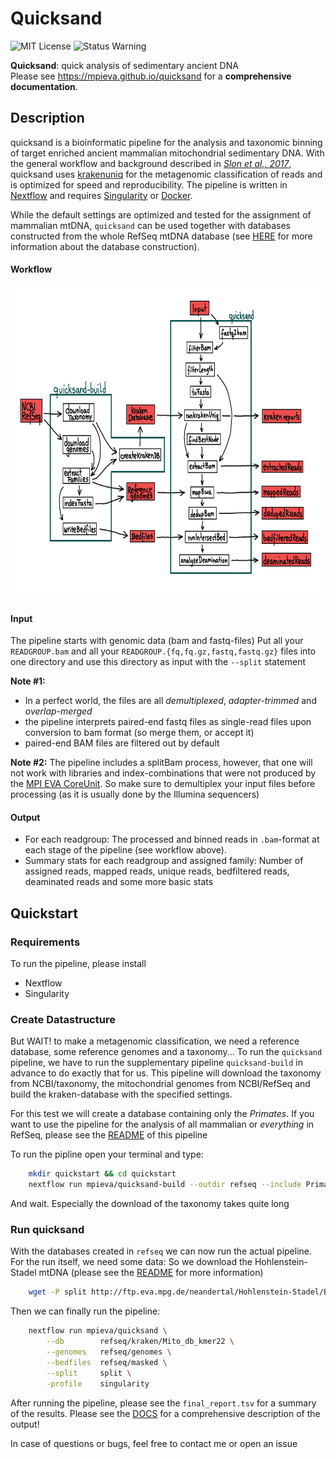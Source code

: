 # Quicksand

![MIT License](https://img.shields.io/github/license/mpieva/quicksand?style=for-the-badge)
![Status Warning](https://img.shields.io/badge/status-WIP-ff69b4?style=for-the-badge)

**Quicksand**: quick analysis of sedimentary ancient DNA \
Please see https://mpieva.github.io/quicksand for a **comprehensive documentation**.

## Description
quicksand is a bioinformatic pipeline for the analysis and taxonomic binning of target enriched ancient mammalian mitochondrial sedimentary DNA.
With the general workflow and background described in [_Slon et al., 2017_](https://science.sciencemag.org/content/sci/suppl/2017/04/26/science.aam9695.DC1/aam9695_SM.pdf), 
quicksand uses [krakenuniq](https://doi.org/10.1186/s13059-018-1568-0) for the metagenomic classification of reads and is optimized for speed and reproducibility. 
The pipeline is written in [Nextflow](https://doi.org/10.1038/nbt.3820) and requires [Singularity](https://doi.org/10.1371/journal.pone.0177459) or [Docker](https://www.docker.com/).

While the default settings are optimized and tested for the assignment of mammalian mtDNA, `quicksand` can be used together with databases constructed from the whole RefSeq mtDNA database
(see [HERE](https://www.github.com/mpieva/quicksand-build) for more information about the database construction).

#### Workflow   

<p align=center>
    <img src="assets/pipeline_overview_v1.5.png" alt="Graphical overview over the pipeline workflow" width=500 height=500>
</p>

#### Input

The pipeline starts with genomic data (bam and fastq-files)
Put all your `READGROUP.bam` and all your `READGROUP.{fq,fq.gz,fastq,fastq.gz}` files into one directory and use this directory as input
with the `--split` statement 

**Note #1:**
- In a perfect world, the files are all _demultiplexed_, _adapter-trimmed_ and _overlap-merged_
- the pipeline interprets paired-end fastq files as single-read files upon conversion to bam format (so merge them, or accept it)
- paired-end BAM files are filtered out by default 

**Note #2:**
The pipeline includes a splitBam process, however, that one will not work with libraries and index-combinations that were not produced by the [MPI EVA CoreUnit](https://www.eva.mpg.de/genetics/index/).
So make sure to demultiplex your input files before processing (as it is usually done by the Illumina sequencers) 

#### Output

- For each readgroup: The processed and binned reads in `.bam`-format at each stage of the pipeline (see workflow above). 
- Summary stats for each readgroup and assigned family: Number of assigned reads, mapped reads, unique reads, bedfiltered reads, deaminated reads and some more basic stats 

## Quickstart
### Requirements

To run the pipeline, please install
 - Nextflow
 - Singularity

### Create Datastructure

But WAIT! to make a metagenomic classification, we need a reference database, some reference genomes and a taxonomy...
To run the `quicksand` pipeline, we have to run the supplementary pipeline `quicksand-build` in advance to do
exactly that for us. This pipeline will download the taxonomy from NCBI/taxonomy, the mitochondrial genomes from NCBI/RefSeq
and build the kraken-database with the specified settings. 

For this test we will create a database containing only the _Primates_. If you want to use the pipeline for the analysis
of all mammalian or _everything_ in RefSeq, please see the [README](https://www.github.com/mpieva/quicksand-build) of this pipeline

To run the pipline open your terminal and type:

```bash
    mkdir quickstart && cd quickstart
    nextflow run mpieva/quicksand-build --outdir refseq --include Primates
```

And wait. Especially the download of the taxonomy takes quite long
    
### Run quicksand

With the databases created in `refseq` we can now run the actual pipeline.
For the run itself, we need some data: So we download the Hohlenstein-Stadel mtDNA (please see the [README](http://ftp.eva.mpg.de/neandertal/Hohlenstein-Stadel/README) for more information)

```bash
    wget -P split http://ftp.eva.mpg.de/neandertal/Hohlenstein-Stadel/BAM/mtDNA/HST.raw_data.ALL.bam
```

Then we can finally run the pipeline:

```bash
    nextflow run mpieva/quicksand \
        --db        refseq/kraken/Mito_db_kmer22 \
        --genomes   refseq/genomes \
        --bedfiles  refseq/masked \
        --split     split \
        -profile    singularity
```

After running the pipeline, please see the `final_report.tsv` for a summary of the results.
Please see the [DOCS](https://mpieva.github.io/quicksand/usage.html#output) for a comprehensive description of the output!

In case of questions or bugs, 
feel free to contact me or open an issue

